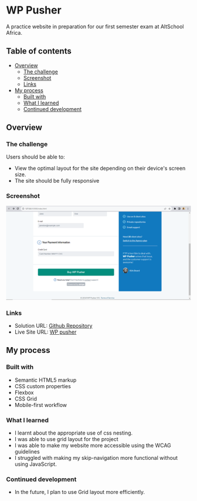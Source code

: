 # WP Pusher

A practice website in preparation for our first semester exam at AltSchool Africa.

## Table of contents

- [Overview](#overview)
  - [The challenge](#the-challenge)
  - [Screenshot](#screenshot)
  - [Links](#links)
- [My process](#my-process)
  - [Built with](#built-with)
  - [What I learned](#what-i-learned)
  - [Continued development](#continued-development)

## Overview

### The challenge

Users should be able to:

- View the optimal layout for the site depending on their device's screen size.
- The site should be fully responsive

### Screenshot

![](images/screenshot.png)

### Links

- Solution URL: [Github Repository](https://github.com/Saheedatt/wp-pusher)
- Live Site URL: [WP pusher](https://wppusher.netlify.app/)

## My process

### Built with

- Semantic HTML5 markup
- CSS custom properties
- Flexbox
- CSS Grid
- Mobile-first workflow


### What I learned

- I learnt about the appropriate use of css nesting.
- I was able to use grid layout for the project
- I was able to make my website more accessible using the WCAG guidelines
- I struggled with making my skip-navigation more functional without using JavaScript.

### Continued development
- In the future, I plan to use Grid layout more efficiently.